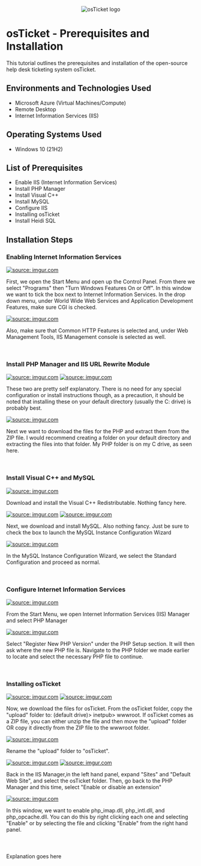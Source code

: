 <p align="center">
<img src="https://i.imgur.com/Clzj7Xs.png" alt="osTicket logo"/>
</p>

<h1>osTicket - Prerequisites and Installation</h1>
This tutorial outlines the prerequisites and installation of the open-source help desk ticketing system osTicket.<br />

<h2>Environments and Technologies Used</h2>

- Microsoft Azure (Virtual Machines/Compute)
- Remote Desktop
- Internet Information Services (IIS)

<h2>Operating Systems Used </h2>

- Windows 10</b> (21H2)

<h2>List of Prerequisites</h2>

- Enable IIS (Internet Information Services)
- Install PHP Manager
- Install Visual C++
- Install MySQL
- Configure IIS
- Installing osTicket
- Install Heidi SQL

<h2>Installation Steps</h2>

<h3>Enabling Internet Information Services</h3>
<p>
<a href="https://imgur.com/wAAWSLs"><img src="https://i.imgur.com/wAAWSLs.png" title="source: imgur.com" /></a>
</p>
<p>
First, we open the Start Menu and open up the Control Panel. From there we select "Programs" then "Turn Windows Features On or Off". In this window we want to tick the box next to Internet Information Services. In the drop down menu, under World Wide Web Services and Application Development Features, make sure CGI is checked.

<a href="https://imgur.com/7H9Wa0s"><img src="https://i.imgur.com/7H9Wa0s.png?1" title="source: imgur.com" /></a>

Also, make sure that Common HTTP Features is selected and, under Web Management Tools, IIS Management console is selected as well.
</p>
<br />

<h3>Install PHP Manager and IIS URL Rewrite Module</h3>
<p>
<a href="https://imgur.com/jnkI7jX"><img src="https://i.imgur.com/jnkI7jX.png" title="source: imgur.com" /></a>
<a href="https://imgur.com/6g9wfXR"><img src="https://i.imgur.com/6g9wfXR.png" title="source: imgur.com" /></a>
</p>
<p>
These two are pretty self explanatory. There is no need for any special configuration or install instructions though, as a precaution, it should be noted that installing these on your default directory (usually the C: drive) is probably best.
</p>
<p>
<a href="https://imgur.com/viZhZYS"><img src="https://i.imgur.com/viZhZYS.png" title="source: imgur.com" /></a>
</p>
<p>
Next we want to download the files for the PHP and extract them from the ZIP file. I would recommend creating a folder on your default directory and extracting the files into that folder. My PHP folder is on my C drive, as seen here.
</p>
<br />

<h3>Install Visual C++ and MySQL</h3>
<p>
<a href="https://imgur.com/RT2fXLc"><img src="https://i.imgur.com/RT2fXLc.png" title="source: imgur.com" /></a>
</p>
<p>
Download and install the Visual C++ Redistributable. Nothing fancy here.
</p>
<p>
<a href="https://imgur.com/yGEAqC5"><img src="https://i.imgur.com/yGEAqC5.png" title="source: imgur.com" /></a>
<a href="https://imgur.com/UOE8RNv"><img src="https://i.imgur.com/UOE8RNv.png" title="source: imgur.com" /></a>
</p>
<p>
Next, we download and install MySQL. Also nothing fancy. Just be sure to check the box to launch the MySQL Instance Configuration Wizard
</p>
<p>
<a href="https://imgur.com/n7He8ft"><img src="https://i.imgur.com/n7He8ft.png" title="source: imgur.com" /></a>
</p>
<p>
In the MySQL Instance Configuration Wizard, we select the Standard Configuration and proceed as normal.
</p>
<br />

<h3>Configure Internet Information Services</h3>
<p>
<a href="https://imgur.com/Py4NdTl"><img src="https://i.imgur.com/Py4NdTl.png" title="source: imgur.com" /></a>
</p>
<p>
From the Start Menu, we open Internet Information Services (IIS) Manager and select PHP Manager
</p>
<p>
<a href="https://imgur.com/0ZNl39N"><img src="https://i.imgur.com/0ZNl39N.png" title="source: imgur.com" /></a>
</p>
<p>
Select "Register New PHP Version" under the PHP Setup section. It will then ask where the new PHP file is. Navigate to the PHP folder we made earlier to locate and select the necessary PHP file to continue.
</p>
<br />

<h3>Installing osTicket</h3>
<p>
<a href="https://imgur.com/mAE4Fjx"><img src="https://i.imgur.com/mAE4Fjx.png" title="source: imgur.com" /></a>
  <a href="https://imgur.com/05BXESk"><img src="https://i.imgur.com/05BXESk.png" title="source: imgur.com" /></a>
</p>
<p>
Now, we download the files for osTicket. From the osTicket folder, copy the "upload" folder to: (default drive)> inetpub> wwwroot.
If osTicket comes as a ZIP file, you can either unzip the file and then move the "upload" folder OR copy it directly from the ZIP file to the wwwroot folder.
</p>
<p>
<a href="https://imgur.com/ydNR1tg"><img src="https://i.imgur.com/ydNR1tg.png" title="source: imgur.com" /></a>
</p>
<p>
Rename the "upload" folder to "osTicket".
</p>
<p>
<a href="https://imgur.com/zIgoknC"><img src="https://i.imgur.com/zIgoknC.png" title="source: imgur.com" /></a>
<a href="https://imgur.com/y8G2KWY"><img src="https://i.imgur.com/y8G2KWY.png" title="source: imgur.com" /></a>
</p>
<p>
Back in the IIS Manager,in the left hand panel, expand "Sites" and "Default Web Site", and select the osTicket folder. Then, go back to the PHP Manager and this time, select "Enable or disable an extension"
</p>
<p>
<a href="https://imgur.com/4DIMUel"><img src="https://i.imgur.com/4DIMUel.png" title="source: imgur.com" /></a>
</p>
<p>
In this window, we want to enable php_imap.dll, php_intl.dll, and php_opcache.dll. You can do this by right clicking each one and selecting "Enable" or by selecting the file and clicking "Enable" from the right hand panel.
</p>
<br />

<h3></h3>
<p>
<place image here>
</p>
<p>
Explanation goes here
</p>
<br />

